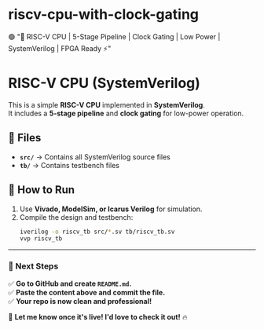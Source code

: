 # riscv-cpu-with-clock-gating
🟢 "🚀 RISC-V CPU | 5-Stage Pipeline | Clock Gating | Low Power | SystemVerilog | FPGA Ready ⚡"

# RISC-V CPU (SystemVerilog)

This is a simple **RISC-V CPU** implemented in **SystemVerilog**.  
It includes a **5-stage pipeline** and **clock gating** for low-power operation.

## 📂 Files
- **`src/`** → Contains all SystemVerilog source files
- **`tb/`** → Contains testbench files

## 🚀 How to Run
1. Use **Vivado, ModelSim, or Icarus Verilog** for simulation.  
2. Compile the design and testbench:
   ```sh
   iverilog -o riscv_tb src/*.sv tb/riscv_tb.sv
   vvp riscv_tb


---

### **📍 Next Steps**
✅ **Go to GitHub and create `README.md`.**  
✅ **Paste the content above and commit the file.**  
✅ **Your repo is now clean and professional!**  

🚀 **Let me know once it's live! I'd love to check it out!** 🔥
